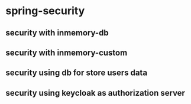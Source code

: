 # spring-security

## security with inmemory-db

## security with inmemory-custom

## security using db for store users data

## security using keycloak as authorization server